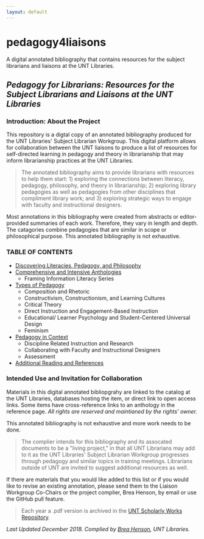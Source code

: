 ```yaml
---
layout: default
---
```

# pedagogy4liaisons
A digital annotated bibliography that contains resources for the subject librarians and liaisons at the UNT Libraries. 

## _Pedagogy for Librarians: Resources for the Subject Librarians and Liaisons at the UNT Libraries_

### Introduction: About the Project
This repository is a digtal copy of an annotated bibliography produced for the UNT Libraries' Subject Librarian Workgroup. This digital platform allows for collaboration between the UNT liaisons to produce a list of resources for self-directed learning in pedagogy and theory in librarianship that may inform librarianship practices at the UNT Libraries.

>The annotated bibliography aims to provide librarians with resources to help them start: 1) exploring the connections between literacy, pedagogy, philosophy, and theory in librarianship; 2) exploring library pedagogies as well as pedagogies from other disciplines that compliment library work; and 3) exploring strategic ways to engage with faculty and instructional designers. 

Most annotations in this bibliography were created from abstracts or editor-provided summaries of each work. Therefore, they vary in length and depth. The catagories combine pedagogies that are similar in scope or philosophical purpose. This annotated bibliography is not exhaustive. 

### TABLE OF CONTENTS
* [Discovering Literacies, Pedagogy, and Philosophy](https://behenson.github.io/pedagogy4liaisons/pedagogy.html)
* [Comprehensive and Intensive Anthologies](https://behenson.github.io/pedagogy4liaisons/anthologies.html)  
  * Framing Information Literacy Series  
* [Types of Pedagogy](https://behenson.github.io/pedagogy4liaisons/types.html)  
  * Composition and Rhetoric  
  * Constructivism, Constructionism, and Learning Cultures  
  * Critical Theory  
  * Direct Instruction and Engagement-Based Instruction  
  * Educational/ Learner Psychology and Student-Centered Universal Design  
  * Feminism  
* [Pedagogy in Context](https://behenson.github.io/pedagogy4liaisons/context.html)  
  * Discipline Related Instruction and Research  
  * Collaborating with Faculty and Instructional Designers  
  * Assessment  
* [Additional Reading and References](https://behenson.github.io/pedagogy4liaisons/references.html)  

### Intended Use and Invitation for Collaboration
Materials in this digital annotated bibliopgrahy are linked to the catalog at the UNT Libraries, databases hosting the item, or direct link to open access links. Some items have cross-reference links to an anthology in the reference page. *All rights are reserved and maintianed by the rights' owner.*

This annotated bibliography is not exhaustive and more work needs to be done. 
>The complier intends for this bibliography and its assocated documents to be a "living project," in that all UNT Librarians may add to it as the UNT Libraries' Subject Librarian Workgroup progresses through pedagogy and similar topics in training meetings. Librarians outside of UNT are invited to suggest additional resources as well.

If there are materials that you would like added to this list or if you would like to revise an existing annotation, please send them to the Liaison Workgroup Co-Chairs or the project complier, Brea Henson, by email or use the GitHub pull feature. 

>Each year a .pdf version is archived in the [UNT Scholarly Works Repository](https://digital.library.unt.edu/ark:/67531/metadc1181169/?q=brea%20henson).   



_Last Updated December 2018. Complied by [Brea Henson](https://www.library.unt.edu/people/brea-henson), UNT Libraries._ 
